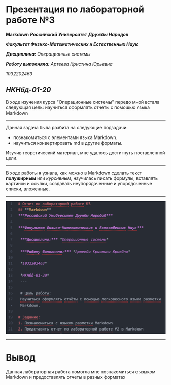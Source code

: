 
# Презентация по лабораторной работе №3
**Markdown**
***Российский Университет Дружбы Народов***

***Факультет Физико-Математических и Естественных Наук***

 ***Дисциплина:*** *Операционные системы*

 ***Работу выполняла:*** *Артеева Кристина Юрьевна*

 *1032202463*

 *НКНбд-01-20*
 ---

В ходе изучения курса "Операционные системы" передо мной встала следующая цель: научиться оформлять отчеты с помощью языка Markdown

 ---
 Данная задача была разбита на следующие подзадачи:
- познакомиться с элементами языка Markdown.
- научиться конвертировать md в другие форматы.

 Изучив теоретический материал, мне удалось достигнуть поставленной цели.

 ---

В ходе работы я узнала, как можно в Markdown сделать текст **полужирным** или *курсивным*, научилась писать формулы, вставлять картинки и ссылки, создавать неупорядоченные и упорядоченные списки, вложенные.

 ---

 ![Работа](1.png)

 ---

 # Вывод
 Данная лабораторная работа помогла мне познакомиться с языком Markdown и предоставлять отчеты в разных форматах
